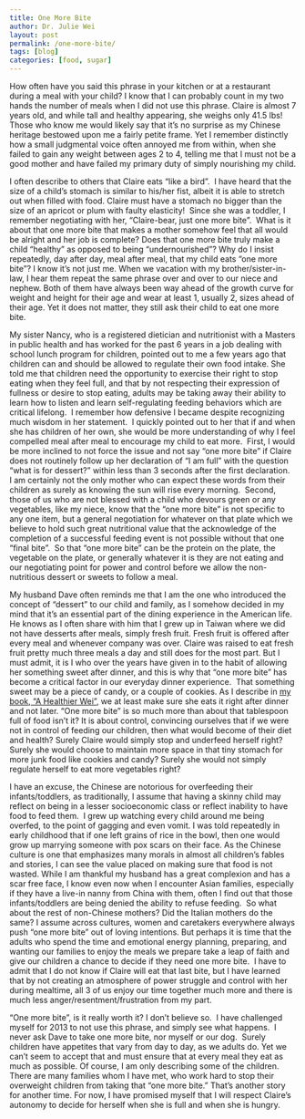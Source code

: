```yaml
---
title: One More Bite
author: Dr. Julie Wei
layout: post
permalink: /one-more-bite/
tags: [blog]
categories: [food, sugar]
---
```

How often have you said this phrase in your kitchen or at a restaurant during a meal with your child? I know that I can probably count in my two hands the number of meals when I did not use this phrase. Claire is almost 7 years old, and while tall and healthy appearing, she weighs only 41.5 lbs! Those who know me would likely say that it’s no surprise as my Chinese heritage bestowed upon me a fairly petite frame. Yet I remember distinctly how a small judgmental voice often annoyed me from within, when she failed to gain any weight between ages 2 to 4, telling me that I must not be a good mother and have failed my primary duty of simply nourishing my child.

I often describe to others that Claire eats “like a bird”.  I have heard that the size of a child’s stomach is similar to his/her fist, albeit it is able to stretch out when filled with food. Claire must have a stomach no bigger than the size of an apricot or plum with faulty elasticity!  Since she was a toddler, I remember negotiating with her, “Claire-bear, just one more bite”.  What is it about that one more bite that makes a mother somehow feel that all would be alright and her job is complete? Does that one more bite truly make a child “healthy” as opposed to being “undernourished”? Why do I insist repeatedly, day after day, meal after meal, that my child eats “one more bite”? I know it’s not just me. When we vacation with my brother/sister-in-law, I hear them repeat the same phrase over and over to our niece and nephew. Both of them have always been way ahead of the growth curve for weight and height for their age and wear at least 1, usually 2, sizes ahead of their age. Yet it does not matter, they still ask their child to eat one more bite.

My sister Nancy, who is a registered dietician and nutritionist with a Masters in public health and has worked for the past 6 years in a job dealing with school lunch program for children, pointed out to me a few years ago that children can and should be allowed to regulate their own food intake. She told me that children need the opportunity to exercise their right to stop eating when they feel full, and that by not respecting their expression of fullness or desire to stop eating, adults may be taking away their ability to learn how to listen and learn self-regulating feeding behaviors which are critical lifelong.  I remember how defensive I became despite recognizing much wisdom in her statement.  I quickly pointed out to her that if and when she has children of her own, she would be more understanding of why I feel compelled meal after meal to encourage my child to eat more.  First, I would be more inclined to not force the issue and not say “one more bite” if Claire does not routinely follow up her declaration of “I am full” with the question “what is for dessert?” within less than 3 seconds after the first declaration.  I am certainly not the only mother who can expect these words from their children as surely as knowing the sun will rise every morning.  Second, those of us who are not blessed with a child who devours green or any vegetables, like my niece, know that the “one more bite” is not specific to any one item, but a general negotiation for whatever on that plate which we believe to hold such great nutritional value that the acknowledge of the completion of a successful feeding event is not possible without that one “final bite”.  So that “one more bite” can be the protein on the plate, the vegetable on the plate, or generally whatever it is they are not eating and our negotiating point for power and control before we allow the non-nutritious dessert or sweets to follow a meal.

My husband Dave often reminds me that I am the one who introduced the concept of “dessert” to our child and family, as I somehow decided in my mind that it’s an essential part of the dining experience in the American life.  He knows as I often share with him that I grew up in Taiwan where we did not have desserts after meals, simply fresh fruit. Fresh fruit is offered after every meal and whenever company was over. Claire was raised to eat fresh fruit pretty much three meals a day and still does for the most part. But I must admit, it is I who over the years have given in to the habit of allowing her something sweet after dinner, and this is why that “one more bite” has become a critical factor in our everyday dinner experience.  That something sweet may be a piece of candy, or a couple of cookies. As I describe in [my book, “A Healthier Wei”][1], we at least make sure she eats it right after dinner and not later. “One more bite” is so much more than about that tablespoon full of food isn’t it? It is about control, convincing ourselves that if we were not in control of feeding our children, then what would become of their diet and health? Surely Claire would simply stop and underfeed herself right? Surely she would choose to maintain more space in that tiny stomach for more junk food like cookies and candy? Surely she would not simply regulate herself to eat more vegetables right?

I have an excuse, the Chinese are notorious for overfeeding their infants/toddlers, as traditionally, I assume that having a skinny child may reflect on being in a lesser socioeconomic class or reflect inability to have food to feed them.  I grew up watching every child around me being overfed, to the point of gagging and even vomit. I was told repeatedly in early childhood that if one left grains of rice in the bowl, then one would grow up marrying someone with pox scars on their face. As the Chinese culture is one that emphasizes many morals in almost all children’s fables and stories, I can see the value placed on making sure that food is not wasted. While I am thankful my husband has a great complexion and has a scar free face, I know even now when I encounter Asian families, especially if they have a live-in nanny from China with them, often I find out that those infants/toddlers are being denied the ability to refuse feeding.  So what about the rest of non-Chinese mothers? Did the Italian mothers do the same? I assume across cultures, women and caretakers everywhere always push “one more bite” out of loving intentions. But perhaps it is time that the adults who spend the time and emotional energy planning, preparing, and wanting our families to enjoy the meals we prepare take a leap of faith and give our children a chance to decide if they need one more bite.  I have to admit that I do not know if Claire will eat that last bite, but I have learned that by not creating an atmosphere of power struggle and control with her during mealtime, all 3 of us enjoy our time together much more and there is much less anger/resentment/frustration from my part.

“One more bite”, is it really worth it? I don’t believe so.  I have challenged myself for 2013 to not use this phrase, and simply see what happens.  I never ask Dave to take one more bite, nor myself or our dog.  Surely children have appetites that vary from day to day, as we adults do. Yet we can’t seem to accept that and must ensure that at every meal they eat as much as possible. Of course, I am only describing some of the children. There are many families whom I have met, who work hard to stop their overweight children from taking that “one more bite.” That’s another story for another time. For now, I have promised myself that I will respect Claire’s autonomy to decide for herself when she is full and when she is hungry.

 [1]: /book/ "The Book"
 [2]: /book/
